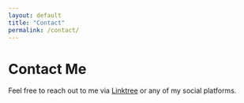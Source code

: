 ```yaml
---
layout: default
title: "Contact"
permalink: /contact/
---
```


# Contact Me

Feel free to reach out to me via [Linktree](https://linktr.ee/MohamedLakssir) or any of my social platforms.